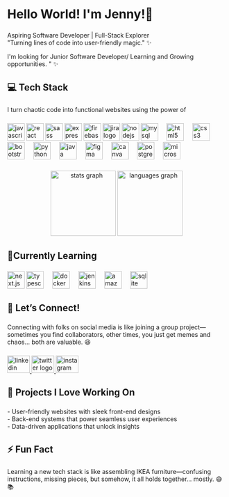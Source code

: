 <h1 align="left">Hello World! I'm Jenny!👋</h1>

###

<p align="left">Aspiring Software Developer | Full-Stack Explorer<br>"Turning lines of code into user-friendly magic." ✨</p>
<p align="left">I'm looking for Junior Software Developer/ Learning and Growing opportunities. " ✨</p>

###

<h2 align="left">💻 Tech Stack</h2>

###

<p align="left">I turn chaotic code into functional websites using the power of</p>

###

<div align="left">
  <img src="https://cdn.jsdelivr.net/gh/devicons/devicon/icons/javascript/javascript-original.svg" height="40" alt="javascript logo"  />
<img src="https://cdn.jsdelivr.net/gh/devicons/devicon/icons/react/react-original.svg" height="40" alt="react logo" />
<img src="https://cdn.jsdelivr.net/gh/devicons/devicon/icons/sass/sass-original.svg" height="40" alt="sass logo" />
<img src="https://cdn.jsdelivr.net/gh/devicons/devicon/icons/express/express-original.svg" height="40" alt="express logo" />
  <img src="https://cdn.jsdelivr.net/gh/devicons/devicon/icons/firebase/firebase-plain.svg" height="40" alt="firebase logo" />
<img src="https://cdn.jsdelivr.net/gh/devicons/devicon/icons/jira/jira-original.svg" height="40" alt="jira logo" />

<img src="https://cdn.jsdelivr.net/gh/devicons/devicon/icons/nodejs/nodejs-original.svg" height="40" alt="nodejs logo" />
<img src="https://cdn.jsdelivr.net/gh/devicons/devicon/icons/mysql/mysql-original.svg" height="40" alt="mysql logo" />
  <img width="12" />
  <img src="https://cdn.jsdelivr.net/gh/devicons/devicon/icons/html5/html5-original.svg" height="40" alt="html5 logo"  />
  <img width="12" />
  <img src="https://cdn.jsdelivr.net/gh/devicons/devicon/icons/css3/css3-original.svg" height="40" alt="css3 logo"  />
  <img width="12" />
  <img src="https://cdn.jsdelivr.net/gh/devicons/devicon/icons/bootstrap/bootstrap-original.svg" height="40" alt="bootstrap logo"  />
  <img width="12" />
  <img src="https://cdn.jsdelivr.net/gh/devicons/devicon/icons/python/python-original.svg" height="40" alt="python logo"  />
  <img width="12" />
  <img src="https://cdn.jsdelivr.net/gh/devicons/devicon/icons/java/java-original.svg" height="40" alt="java logo"  />
  <img width="12" />
  <img src="https://cdn.jsdelivr.net/gh/devicons/devicon/icons/figma/figma-original.svg" height="40" alt="figma logo"  />
  <img width="12" />
  <img src="https://cdn.jsdelivr.net/gh/devicons/devicon/icons/canva/canva-original.svg" height="40" alt="canva logo"  />
  <img width="12" />
  <img src="https://cdn.jsdelivr.net/gh/devicons/devicon/icons/postgresql/postgresql-original.svg" height="40" alt="postgresql logo"  />


  <img width="12" />
  <img src="https://cdn.jsdelivr.net/gh/devicons/devicon/icons/microsoftsqlserver/microsoftsqlserver-plain.svg" height="40" alt="microsoftsqlserver logo"  />
</div>

###

<div align="center">
  <img src="https://github-readme-stats.vercel.app/api?username=YNhuLe&hide_title=false&hide_rank=false&show_icons=true&include_all_commits=true&count_private=true&disable_animations=false&theme=dracula&locale=en&hide_border=false&order=1" height="150" alt="stats graph"  />
  <img src="https://github-readme-stats.vercel.app/api/top-langs?username=YNhuLe&locale=en&hide_title=false&layout=compact&card_width=320&langs_count=5&theme=dracula&hide_border=false&order=2" height="150" alt="languages graph"  />
</div>

###

<h2 align="left">🌱Currently Learning</h2>

###
###

<div align="left">
<img src="https://cdn.jsdelivr.net/gh/devicons/devicon/icons/nextjs/nextjs-original.svg" height="40" alt="next.js logo" />
<img src="https://cdn.jsdelivr.net/gh/devicons/devicon/icons/typescript/typescript-original.svg" height="40" alt="typescript logo" />

  <img width="12" />
  <img src="https://cdn.jsdelivr.net/gh/devicons/devicon/icons/docker/docker-original.svg" height="40" alt="docker logo"  />
  <img width="12" />
  <img src="https://cdn.jsdelivr.net/gh/devicons/devicon/icons/jenkins/jenkins-line.svg" height="40" alt="jenkins logo"  />
  <img width="12" />
  <img src="https://cdn.jsdelivr.net/gh/devicons/devicon/icons/amazonwebservices/amazonwebservices-line-wordmark.svg" height="40" alt="amazonwebservices logo"  />
  <img width="12" />
  <img src="https://cdn.jsdelivr.net/gh/devicons/devicon/icons/sqlite/sqlite-original.svg" height="40" alt="sqlite logo"  />
</div>

###

<h2 align="left">🤝 Let’s Connect!</h2>

###

<p align="left">Connecting with folks on social media is like joining a group project—sometimes you find collaborators, other times, you just get memes and chaos... both are valuable. 😆</p>

###
###

<div align="left">
  <a href="https://www.linkedin.com/in/jennynhuyle/" target="_blank">
  <img src="https://raw.githubusercontent.com/maurodesouza/profile-readme-generator/master/src/assets/icons/social/linkedin/default.svg" width="52" height="40" alt="linkedin logo"  />
  </a>
  <a href="https://x.com/jenny10011996" target="_blank">
    <img src="https://raw.githubusercontent.com/maurodesouza/profile-readme-generator/master/src/assets/icons/social/twitter/default.svg" width="52" height="40" alt="twitter logo"  />
  </a>
  <a href="https://www.instagram.com/jen_le1996/" target="_blank">
    <img src="https://raw.githubusercontent.com/maurodesouza/profile-readme-generator/master/src/assets/icons/social/instagram/default.svg" width="52" height="40" alt="instagram logo"  />
  </a>
</div>

###

<h2 align="left">🚀 Projects I Love Working On</h2>

###

<p align="left">- User-friendly websites with sleek front-end designs<br> - Back-end systems that power seamless user experiences<br> - Data-driven applications that unlock insights</p>

###

<h2 align="left">⚡ Fun Fact</h2>

###

<p align="left">Learning a new tech stack is like assembling IKEA furniture—confusing instructions, missing pieces, but somehow, it all holds together... mostly. 😅📚</p>

###
